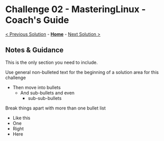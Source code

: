 # Challenge 02 - MasteringLinux - Coach's Guide 

[< Previous Solution](./Solution-01.md) - **[Home](./README.md)** - [Next Solution >](./Solution-03.md)

## Notes & Guidance
This is the only section you need to include.

Use general non-bulleted text for the beginning of a solution area for this challenge
- Then move into bullets
    - And sub-bullets and even
        - sub-sub-bullets

Break things apart with more than one bullet list
- Like this 
- One
- Right
- Here
